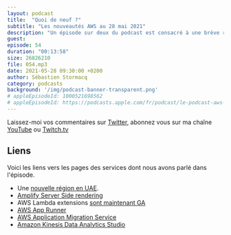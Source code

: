 ```yaml
---
layout: podcast
title:  "Quoi de neuf ?"
subtitle: "Les nouveautés AWS au 28 mai 2021"
description: "Un épisode sur deux du podcast est consacré à une brève revue des principales nouveautés AWS.  Cette semaine, nous parlons de nouvelles regions, d'extensions pour vos fonctions Lambda, de rendu coté serveur pour vos application Web Amplify, et trois nouveaux services : le premier pour faciliter vos migrations de machines virtuelles, le second pour déployer simplement vos containeurs et le troisième pour analyser vos données en streaming."
guest:
episode: 54
duration: "00:13:58"
size: 26826210
file: 054.mp3
date: 2021-05-28 09:30:00 +0200
author: Sébastien Stormacq
category: podcasts
background: '/img/podcast-banner-transparent.png'
# appleEpisodeId: 1000521698562
# appleEpisodeId: https://podcasts.apple.com/fr/podcast/le-podcast-aws-en-français/id1452118442
---
```


Laissez-moi vos commentaires sur [Twitter](https://twitter.com/sebsto), abonnez vous sur ma chaîne [YouTube](https://www.youtube.com/sebsto) ou [Twitch.tv](https://www.twitch.tv/sebAWS)

## Liens

Voici les liens vers les pages des services dont nous avons parlé dans l'épisode.

- Une [nouvelle région en UAE](https://aws.amazon.com/blogs/aws/in-the-works-aws-region-in-the-united-arab-emirates-uae/).
- [Amplify Server Side rendering](https://aws.amazon.com/blogs/mobile/host-a-next-js-ssr-app-with-real-time-data-on-aws-amplify/)
- AWS Lambda extensions [sont maintenant GA](https://aws.amazon.com/blogs/aws/getting-started-with-using-your-favorite-operational-tools-on-aws-lambda-extensions-are-now-generally-available/)
- [AWS App Runner](https://aws.amazon.com/blogs/aws/app-runner-from-code-to-scalable-secure-web-apps/)
- [AWS Application Migration Service](https://aws.amazon.com/blogs/aws/how-to-use-the-new-aws-application-migration-service-for-lift-and-shift-migrations/)
- [Amazon Kinesis Data Analytics Studio](https://aws.amazon.com/blogs/aws/introducing-amazon-kinesis-data-analytics-studio-quickly-interact-with-streaming-data-using-sql-python-or-scala/)
